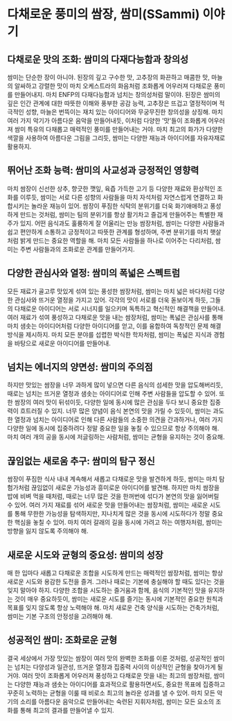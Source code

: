 # 다채로운 풍미의 쌈장, 쌈미(SSammi) 이야기

## 다채로운 맛의 조화: 쌈미의 다재다능함과 창의성

쌈미는 단순한 장이 아니야. 된장의 깊고 구수한 맛, 고추장의 화끈하고 매콤한 맛, 마늘의 알싸하고 강렬한 맛이 마치 오케스트라의 화음처럼 조화롭게 어우러져 다채로운 풍미를 만들어내지. 마치 ENFP의 다재다능함과 넘치는 창의성처럼 말이야. 된장은 쌈미의 깊은 인간 관계에 대한 따뜻한 이해와 풍부한 공감 능력, 고추장은 뜨겁고 열정적이며 적극적인 성향, 마늘은 번뜩이는 재치 있는 아이디어와 무궁무진한 창의성을 상징해. 마치 여러 가지 악기가 아름다운 음악을 만들어내듯, 이처럼 다양한 '맛'들이 조화롭게 어우러져 쌈미 특유의 다채롭고 매력적인 풍미를 만들어내는 거야. 마치 최고의 화가가 다양한 색깔을 사용하여 아름다운 그림을 그리듯, 쌈미는 다양한 재능과 아이디어를 자유자재로 활용하지.

## 뛰어난 조화 능력: 쌈미의 사교성과 긍정적인 영향력

마치 쌈장이 신선한 상추, 향긋한 깻잎, 육즙 가득한 고기 등 다양한 재료와 환상적인 조화를 이루듯, 쌈미는 서로 다른 성향의 사람들을 마치 자석처럼 자연스럽게 연결하고 화합시키는 놀라운 재능이 있어. 쌈장이 푸짐한 식탁의 분위기를 더욱 화기애애하고 풍성하게 만드는 것처럼, 쌈미는 팀의 분위기를 항상 활기차고 즐겁게 만들어주는 특별한 재주가 있지. 어떤 음식과도 훌륭하게 잘 어울리는 만능 쌈장처럼, 쌈미는 다양한 사람들과 쉽고 편안하게 소통하고 긍정적이고 따뜻한 관계를 형성하며, 주변 분위기를 마치 햇살처럼 밝게 만드는 중요한 역할을 해. 마치 모든 사람들을 하나로 이어주는 다리처럼, 쌈미는 주변 사람들과의 조화로운 관계를 만들어가지.

## 다양한 관심사와 열정: 쌈미의 폭넓은 스펙트럼

모든 재료가 골고루 맛있게 섞여 있는 풍성한 쌈장처럼, 쌈미는 마치 넓은 바다처럼 다양한 관심사와 뜨거운 열정을 가지고 있어. 각각의 맛이 서로를 더욱 돋보이게 하듯, 그들의 다채로운 아이디어는 서로 시너지를 일으키며 독특하고 혁신적인 해결책을 만들어내. 여러 재료가 섞여 풍성하고 다채로운 맛을 내는 쌈장처럼, 쌈미는 폭넓은 관심사를 통해 마치 샘솟는 아이디어처럼 다양한 아이디어를 얻고, 이를 융합하여 독창적인 문제 해결 방식을 제시하지. 마치 모든 분야를 섭렵한 박식한 학자처럼, 쌈미는 폭넓은 지식과 경험을 바탕으로 새로운 아이디어를 만들어내.

## 넘치는 에너지의 양면성: 쌈미의 주의점

하지만 맛있는 쌈장을 너무 과하게 많이 넣으면 다른 음식의 섬세한 맛을 압도해버리듯, 때로는 넘치는 뜨거운 열정과 샘솟는 아이디어로 인해 주변 사람들을 압도할 수 있어. 또한 쌈장의 여러 맛이 뒤섞이듯, 다양한 일에 동시에 많은 관심을 두다 보니 중요한 집중력이 흐트러질 수 있지. 너무 많은 양념이 음식 본연의 맛을 가릴 수 있듯이, 쌈미는 과도한 열정과 넘치는 아이디어로 인해 다른 사람들의 소중한 의견을 간과하거나, 여러 가지 다양한 일에 동시에 집중하려다 정말 중요한 일을 놓칠 수 있으므로 항상 주의해야 해. 마치 여러 개의 공을 동시에 저글링하는 사람처럼, 쌈미는 균형을 유지하는 것이 중요해.

## 끊임없는 새로움 추구: 쌈미의 탐구 정신

쌈장이 푸짐한 식사 내내 계속해서 새롭고 다채로운 맛을 발견하게 하듯, 쌈미는 마치 탐험가처럼 끊임없이 새로운 가능성과 흥미로운 아이디어를 발견해. 하지만 마치 쌈장을 밥에 비벼 먹을 때처럼, 때로는 너무 많은 것을 한꺼번에 섞다가 본연의 맛을 잃어버릴 수 있어. 여러 가지 재료를 섞어 새로운 맛을 만들어내는 쌈장처럼, 쌈미는 새로운 시도를 통해 무한한 가능성을 탐색하지만, 지나치게 많은 것을 동시에 시도하다가 정말 중요한 핵심을 놓칠 수 있어. 마치 여러 갈래의 길을 동시에 가려고 하는 여행자처럼, 쌈미는 방향을 잃지 않도록 주의해야 해.

## 새로운 시도와 균형의 중요성: 쌈미의 성장

매 한 입마다 새롭고 다채로운 조합을 시도하게 만드는 매력적인 쌈장처럼, 쌈미는 항상 새로운 시도와 용감한 도전을 즐겨. 그러나 때로는 기본에 충실해야 할 때도 있다는 것을 잊지 말아야 하지. 다양한 조합을 시도하는 즐거움과 함께, 음식의 기본적인 맛을 유지하는 것이 매우 중요하듯이, 쌈미는 새로운 시도를 즐기는 동시에 기본적인 중요한 원칙과 목표를 잊지 않도록 항상 노력해야 해. 마치 새로운 건축 양식을 시도하는 건축가처럼, 쌈미는 기본 구조의 안정성을 고려해야 해.

## 성공적인 쌈미: 조화로운 균형

결국 세상에서 가장 맛있는 쌈장이 여러 맛의 완벽한 조화를 이룬 것처럼, 성공적인 쌈미는 넘치는 다양성과 일관성, 뜨거운 열정과 집중력 사이의 이상적인 균형을 찾아가게 될 거야. 여러 맛이 조화롭게 어우러져 풍성하고 다채로운 맛을 내는 최고의 쌈장처럼, 쌈미는 다양한 재능과 샘솟는 아이디어를 효과적으로 활용하면서도, 중요한 목표에 집중하고 꾸준히 노력하는 균형을 이룰 때 비로소 최고의 놀라운 성과를 낼 수 있어. 마치 모든 악기의 소리를 아름다운 음악으로 만들어내는 숙련된 지휘자처럼, 쌈미는 모든 요소의 조화를 통해 최고의 결과를 만들어낼 수 있지.
